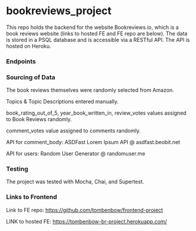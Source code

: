 # bookreviews_project
This repo holds the backend for the website Bookreviews.io, which is a book reviews website (links to hosted FE and FE repo are below). The data is stored in a PSQL database and is accessible via a RESTful API. The API is hosted on Heroku.

  ### Endpoints
  

  ### Sourcing of Data
The book reviews themselves were randomly selected from Amazon.

Topics & Topic Descriptions entered manually.

book_rating_out_of_5, year_book_written_in, review_votes values assigned to Book Reviews randomly.

comment_votes value assigned to comments randomly.

API for comment_body: ASDFast Lorem Ipsum API @ asdfast.beobit.net

API for users: Random User Generator @ randomuser.me

  ### Testing
The project was tested with Mocha, Chai, and Supertest.

  ### Links to Frontend
Link to FE repo: https://github.com/tombenbow/frontend-project

LINK to hosted FE: https://tombenbow-br-project.herokuapp.com/ 
